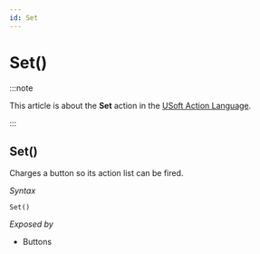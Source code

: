 ```yaml
---
id: Set
---
```


# Set()




:::note

This article is about the **Set** action in the [USoft Action Language](/docs/Task_flow/Action_Language_reference/USoft_Action_Language.md).

:::

## **Set()**

Charges a button so its action list can be fired.

*Syntax*

```
Set()
```

*Exposed by*

- Buttons